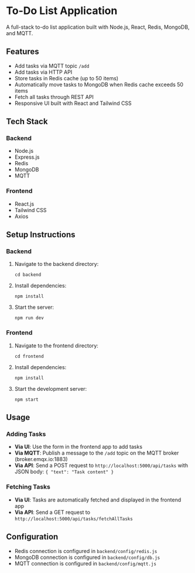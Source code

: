 # To-Do List Application

A full-stack to-do list application built with Node.js, React, Redis, MongoDB, and MQTT.

## Features

- Add tasks via MQTT topic `/add`
- Add tasks via HTTP API
- Store tasks in Redis cache (up to 50 items)
- Automatically move tasks to MongoDB when Redis cache exceeds 50 items
- Fetch all tasks through REST API
- Responsive UI built with React and Tailwind CSS

## Tech Stack

### Backend
- Node.js
- Express.js
- Redis
- MongoDB
- MQTT

### Frontend
- React.js
- Tailwind CSS
- Axios

## Setup Instructions

### Backend

1. Navigate to the backend directory:
   ```
   cd backend
   ```

2. Install dependencies:
   ```
   npm install
   ```

3. Start the server:
   ```
   npm run dev
   ```

### Frontend

1. Navigate to the frontend directory:
   ```
   cd frontend
   ```

2. Install dependencies:
   ```
   npm install
   ```

3. Start the development server:
   ```
   npm start
   ```

## Usage

### Adding Tasks

- **Via UI**: Use the form in the frontend app to add tasks
- **Via MQTT**: Publish a message to the `/add` topic on the MQTT broker (broker.emqx.io:1883)
- **Via API**: Send a POST request to `http://localhost:5000/api/tasks` with JSON body: `{ "text": "Task content" }`

### Fetching Tasks

- **Via UI**: Tasks are automatically fetched and displayed in the frontend app
- **Via API**: Send a GET request to `http://localhost:5000/api/tasks/fetchAllTasks`

## Configuration

- Redis connection is configured in `backend/config/redis.js`
- MongoDB connection is configured in `backend/config/db.js`
- MQTT connection is configured in `backend/config/mqtt.js` 
